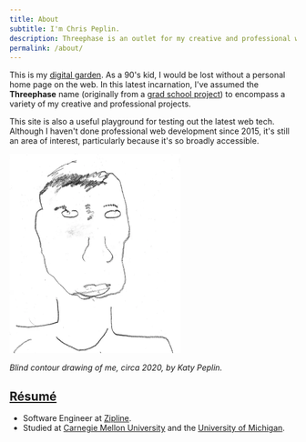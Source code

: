 ```yaml
---
title: About
subtitle: I'm Chris Peplin.
description: Threephase is an outlet for my creative and professional works
permalink: /about/
---
```


This is my [digital garden](https://joelhooks.com/digital-garden). As a 90's
kid, I would be lost without a personal home page on the web. In this latest
incarnation, I've assumed the <strong>Threephase</strong> name (originally from a [grad school
project](/2011/05/threephase/)) to encompass a variety of my creative and professional
projects.

This site is also a useful playground for testing out the latest web tech.
Although I haven't done professional web development since 2015, it's still an
area of interest, particularly because it's so broadly accessible.

<img src="/images/contour-sketch-headshot.webp" width="300px" alt="Contour sketch of Chris Peplin"/>

<i>Blind contour drawing of me, circa 2020, by Katy Peplin.</i>

## <a href="/files/2023-08 - Chris Peplin Resume.pdf">R&eacute;sum&eacute; <i class="fas fa-file-pdf"></i></a>

* Software Engineer at <a href="https://flyzipline.com/">Zipline</a>.
* Studied at <a href="http://www.ini.cmu.edu/">Carnegie Mellon University</a>
    and the <a href="http://www.eecs.umich.edu/">University of Michigan</a>.
